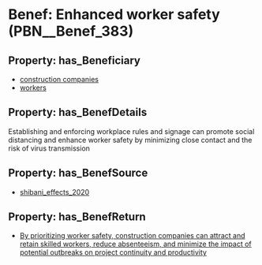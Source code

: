 # Benef: __Enhanced worker safety__ (PBN__Benef_383)

## Property: has_Beneficiary

* [construction companies](../Stakeholder/PBN__Stakeholder_181)
* [workers](../Stakeholder/PBN__Stakeholder_128)

## Property: has_BenefDetails

Establishing and enforcing workplace rules and signage can promote social distancing and enhance worker safety by minimizing close contact and the risk of virus transmission

## Property: has_BenefSource

* [shibani_effects_2020](../Article/PBN__Article_75)

## Property: has_BenefReturn

* [By prioritizing worker safety, construction companies can attract and retain skilled workers, reduce absenteeism, and minimize the impact of potential outbreaks on project continuity and productivity](../BenefReturn/PBN__BenefReturn_411)

